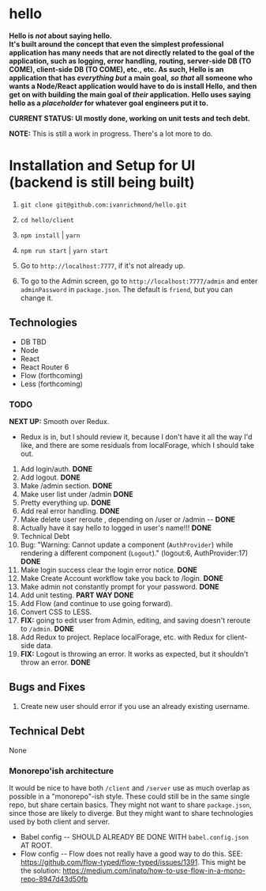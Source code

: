 # hello

**Hello is _not_ about saying hello.**  
**It's built around the concept that even the simplest professional application has many needs**
**that are not directly related to the goal of the application, such as logging, error handling,**
**routing, server-side DB (TO COME), client-side DB (TO COME), etc., etc.**
**As such, Hello is an application that has _everything but_ a main goal,**
**_so that_ all someone who wants a Node/React application would have to do is install Hello,**
**and then get on with building the main goal of _their_ application.**
**Hello uses saying hello as a _placeholder_ for whatever goal engineers put it to.**

**CURRENT STATUS: UI mostly done, working on unit tests and tech debt.**

**NOTE:** This is still a work in progress.  There's a lot more to do.

# Installation and Setup for UI (backend is still being built)

1. `git clone git@github.com:ivanrichmond/hello.git`

2. `cd hello/client`

3. `npm install` | `yarn`

4. `npm run start` | `yarn start`

5. Go to `http://localhost:7777`, if it's not already up.

6. To go to the Admin screen, go to `http://localhost:7777/admin` and enter `adminPassword` in `package.json`.  The default is `friend`, but you can change it.
## Technologies

- DB TBD
- Node
- React
- React Router 6
- Flow (forthcoming)
- Less (forthcoming)
### TODO

**NEXT UP:** Smooth over Redux.
- Redux is in, but I should review it, because I don't have it all the way 
I'd like, and there are some residuals from localForage, which I should take out.

1. Add login/auth. **DONE**
2. Add logout. **DONE**
3. Make /admin section. **DONE**
4. Make user list under /admin **DONE**
5. Pretty everything up. **DONE**
6. Add real error handling. **DONE**
7. Make delete user reroute , depending on /user or /admin  -- **DONE**
8. Actually have it say hello to logged in user's name!!! **DONE**
9. Technical Debt 
10. Bug: "Warning: Cannot update a component (`AuthProvider`) while rendering a different component (`Logout`)."  (logout:6, AuthProvider:17) **DONE**
11. Make login success clear the login error notice. **DONE**
12. Make Create Account workflow take you back to /login. **DONE**
13. Make admin not constantly prompt for your password. **DONE**
14. Add unit testing. **PART WAY DONE**
15. Add Flow (and continue to use going forward).
16. Convert CSS to LESS.
17. **FIX:** going to edit user from Admin, editing, and saving doesn't reroute to `/admin`. **DONE**
18. Add Redux to project.  Replace localForage, etc. with Redux for client-side data.
19. **FIX:** Logout is throwing an error.  It works as expected, but it shouldn't throw an error. **DONE**

## Bugs and Fixes

1. Create new user should error if you use an already existing username.
## Technical Debt

None

### Monorepo'ish architecture

It would be nice to have both `/client` and `/server` use as much overlap as possible in a 
"monorepo"-ish style.  These could still be in the same single repo, but share certain basics.  They might not want to share `package.json`, since those are likely to diverge.  But they might want to share technologies used by both client and server.

* Babel config -- SHOULD ALREADY BE DONE WITH `babel.config.json` AT ROOT.
* Flow config -- Flow does not really have a good way to do this.  SEE: https://github.com/flow-typed/flow-typed/issues/1391.  This might be the solution: https://medium.com/inato/how-to-use-flow-in-a-mono-repo-8947d43d50fb

